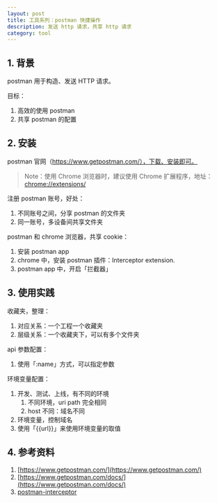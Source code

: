 ```yaml
---
layout: post
title: 工具系列：postman 快捷操作
description: 发送 http 请求，共享 http 请求
category: tool 
---
```


## 1. 背景

postman 用于构造、发送 HTTP 请求。

目标：

1. 高效的使用 postman
1. 共享 postman 的配置

## 2. 安装

postman 官网（https://www.getpostman.com/），下载、安装即可。

> Note：使用 Chrome 浏览器时，建议使用 Chrome 扩展程序，地址： [chrome://extensions/](chrome://extensions/)

注册 postman 账号，好处：

1. 不同账号之间，分享 postman 的文件夹
1. 同一账号，多设备间共享文件夹

postman 和 chrome 浏览器，共享 cookie：

1. 安装 postman app
1. chrome 中，安装 postman 插件：Interceptor extension.
1. postman app 中，开启「拦截器」

## 3. 使用实践

收藏夹，整理：

1. 对应关系：一个工程一个收藏夹
1. 层级关系：一个收藏夹下，可以有多个文件夹

api 参数配置：

1. 使用「:name」方式，可以指定参数

环境变量配置：

1. 开发、测试、上线，有不同的环境
	1. 不同环境，uri path 完全相同
	1. host 不同：域名不同
1. 环境变量，控制域名
1. 使用「{{url}}」来使用环境变量的取值

## 4. 参考资料

1. [https://www.getpostman.com/](https://www.getpostman.com/)
1. [https://www.getpostman.com/docs/](https://www.getpostman.com/docs/)
1. [postman-interceptor](https://chrome.google.com/webstore/detail/postman-interceptor/aicmkgpgakddgnaphhhpliifpcfhicfo/support?hl=en)











[NingG]:    http://ningg.github.com  "NingG"
